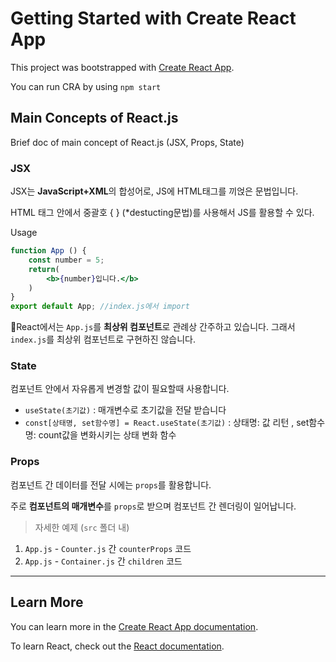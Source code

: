 # Getting Started with Create React App

This project was bootstrapped with [Create React App](https://github.com/facebook/create-react-app).

You can run CRA by using `npm start` 

## Main Concepts of React.js 

Brief doc of main concept of React.js (JSX, Props, State)

### JSX
JSX는 **JavaScript+XML**의 합성어로, JS에 HTML태그를 끼얹은 문법입니다. 

HTML 태그 안에서 중괄호 { } (*destucting문법)를 사용해서 JS를 활용할 수 있다.

Usage
```jsx
function App () {
    const number = 5;
    return(
        <b>{number}입니다.</b>
    )
}
export default App; //index.js에서 import
```
📌React에서는 `App.js`를 **최상위 컴포넌트**로 관례상 간주하고 있습니다. 그래서 `index.js`를 최상위 컴포넌트로 구현하진 않습니다.

### State
컴포넌트 안에서 자유롭게 변경할 값이 필요할때 사용합니다. 

- `useState(초기값)` : 매개변수로 초기값을 전달 받습니다
- `const[상태명, set함수명] = React.useState(초기값)` : 상태명: 값 리턴 , set함수명: count값을 변화시키는 상태 변화 함수 

### Props
컴포넌트 간 데이터를 전달 시에는 `props`를 활용합니다.

주로 **컴포넌트의 매개변수**를 `props`로 받으며 컴포넌트 간 렌더링이 일어납니다. 

>자세한 예제 (`src` 폴더 내) 
1. `App.js` - `Counter.js` 간 `counterProps` 코드
2. `App.js` - `Container.js` 간 `children` 코드

---
## Learn More

You can learn more in the [Create React App documentation](https://facebook.github.io/create-react-app/docs/getting-started).

To learn React, check out the [React documentation](https://reactjs.org/).



